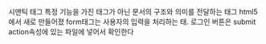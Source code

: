 시맨틱 태그 특정 기능을 가진 태그가 아닌 문서의 구조와 의미를 전달하는 태그 html5에서 새로 만들어졌
form태그는 사용자의 입력을 처리하는 태. 로그인 버튼은 submit action속성에 있는 파일에 넣어서 확인한다
